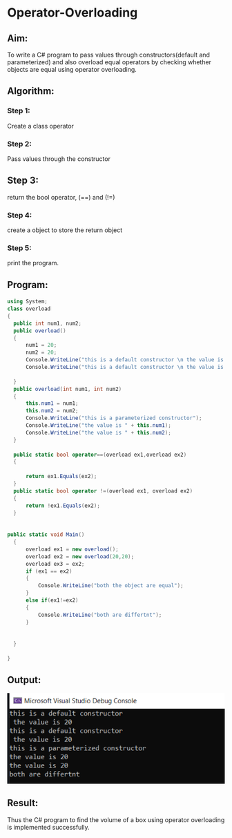 # Operator-Overloading

## Aim:
 To write a C# program to pass values through constructors(default and parameterized) and also overload equal operators by checking whether objects are equal using operator overloading. 
 
## Algorithm:
 
### Step 1:
Create a class operator

### Step 2:
Pass values through the constructor

## Step 3:
return the bool operator, (==) and (!=)

### Step 4:
create a object to store the return object

### Step 5:
print the program.
 
 
 ## Program:
 ```C#
using System;
class overload
{
   public int num1, num2;
   public overload()
   {
       num1 = 20;
       num2 = 20;
       Console.WriteLine("this is a default constructor \n the value is " + this.num1);
       Console.WriteLine("this is a default constructor \n the value is " + this.num2);

   }
   public overload(int num1, int num2)
   {
       this.num1 = num1;
       this.num2 = num2;
       Console.WriteLine("this is a parameterized constructor");
       Console.WriteLine("the value is " + this.num1);
       Console.WriteLine("the value is " + this.num2);
   }
   
   public static bool operator==(overload ex1,overload ex2)
   {
          
       return ex1.Equals(ex2);
   }
   public static bool operator !=(overload ex1, overload ex2)
   {
       return !ex1.Equals(ex2);    
   }


public static void Main()
   {
       overload ex1 = new overload();
       overload ex2 = new overload(20,20);
       overload ex3 = ex2;
       if (ex1 == ex2)
       {
           Console.WriteLine("both the object are equal");
       }
       else if(ex1!=ex2)
       {
           Console.WriteLine("both are differtnt");
       }


   }

}
 ```
 
 ## Output:
 ![OUTPUT](0.png)
 ## Result:
Thus the C# program to find the volume of a box using operator overloading is implemented successfully.

